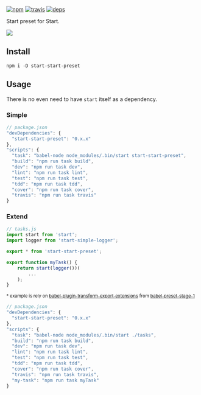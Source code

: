 [![npm](https://img.shields.io/npm/v/start-start-preset.svg?style=flat-square)](https://www.npmjs.com/package/start-start-preset)
[![travis](http://img.shields.io/travis/start-runner/start-preset.svg?style=flat-square)](https://travis-ci.org/start-runner/start-preset)
[![deps](https://img.shields.io/gemnasium/start-runner/start-preset.svg?style=flat-square)](https://gemnasium.com/start-runner/start-preset)

Start preset for Start.

![](http://funkyimg.com/i/27yzy.gif)

## Install

```
npm i -D start-start-preset
```

## Usage

There is no even need to have `start` itself as a dependency.

### Simple

```js
// package.json
"devDependencies": {
  "start-start-preset": "0.x.x"
},
"scripts": {
  "task": "babel-node node_modules/.bin/start start-start-preset",
  "build": "npm run task build",
  "dev": "npm run task dev",
  "lint": "npm run task lint",
  "test": "npm run task test",
  "tdd": "npm run task tdd",
  "cover": "npm run task cover",
  "travis": "npm run task travis"
}
```

### Extend

```js
// tasks.js
import start from 'start';
import logger from 'start-simple-logger';

export * from 'start-start-preset';

export function myTask() {
    return start(logger())(
        ...
    );
}
```

<sup>* example is rely on [babel-plugin-transform-export-extensions](https://babeljs.io/docs/plugins/transform-export-extensions/) from [babel-preset-stage-1](https://babeljs.io/docs/plugins/preset-stage-1/)</sup>

```js
// package.json
"devDependencies": {
  "start-start-preset": "0.x.x"
},
"scripts": {
  "task": "babel-node node_modules/.bin/start ./tasks",
  "build": "npm run task build",
  "dev": "npm run task dev",
  "lint": "npm run task lint",
  "test": "npm run task test",
  "tdd": "npm run task tdd",
  "cover": "npm run task cover",
  "travis": "npm run task travis",
  "my-task": "npm run task myTask"
}
```
